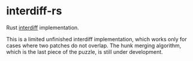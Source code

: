 # interdiff-rs

Rust [interdiff](https://stackoverflow.com/questions/30603958/what-does-interdiff-do-that-diff-cannot) implementation.

This is a limited unfinished interdiff implementation, which works only for cases where two patches do not overlap.
The hunk merging algorithm, which is the last piece of the puzzle, is still under development.
